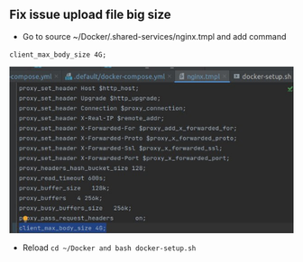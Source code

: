 ## Fix issue upload file big size 

- Go to source ~/Docker/.shared-services/nginx.tmpl and add command 

` client_max_body_size 4G; `

![](../../imgs/client_max_body_size.jpg)

- Reload `cd ~/Docker and bash docker-setup.sh`


